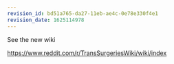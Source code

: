 ```yaml
---
revision_id: bd51a765-da27-11eb-ae4c-0e78e330f4e1
revision_date: 1625114978
---
```


See the new wiki

https://www.reddit.com/r/TransSurgeriesWiki/wiki/index
